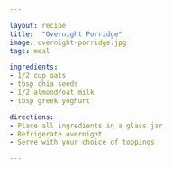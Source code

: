 ```yaml
---

layout: recipe
title:  "Overnight Porridge"
image: overnight-porridge.jpg
tags: meal

ingredients:
- 1/2 cup oats
- tbsp chia seeds
- 1/2 almond/oat milk
- tbsp greek yoghurt

directions:
- Place all ingredients in a glass jar
- Refrigerate overnight
- Serve with your choice of toppings

---
```

